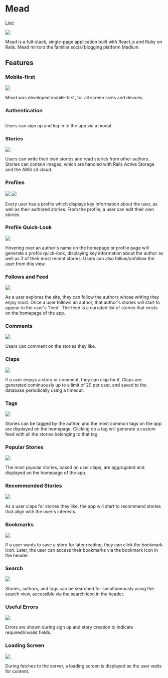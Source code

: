 # Mead

[Live](https://mead-aa.herokuapp.com/)

![](https://imgur.com/ZcuL4yX)

Mead is a full-stack, single-page application built with React.js and Ruby on Rails.  Mead mirrors the familiar social blogging platform Medium.

## Features

### Mobile-first

![](https://imgur.com/AYeGtgb)

Mead was developed mobile-first, for all screen sizes and devices.

### Authentication

![]()

Users can sign up and log in to the app via a modal.

### Stories

![](https://imgur.com/duxWlzr)

Users can write their own stories and read stories from other authors.  Stories can contain images, which are handled with Rails Active Storage and the AWS s3 cloud.

### Profiles

![](https://imgur.com/G6lduyx)
![](https://imgur.com/GejYJCW)

Every user has a profile which displays key information about the user, as well as their authored stories.  From the profile, a user can edit their own stories.

### Profile Quick-Look

![](https://imgur.com/7nX7Usr)

Hovering over an author's name on the homepage or profile page will generate a profile quick-look, displaying key information about the author as well as 3 of their most recent stories.  Users can also follow/unfollow the user from this view.

### Follows and Feed

![](https://imgur.com/WfjEG1f)

As a user explores the site, they can follow the authors whose writing they enjoy most.  Once a user follows an author, that author's stories will start to appear in the user's 'feed'.  The feed is a currated list of stories that exists on the homepage of the app.

### Comments

![](https://imgur.com/oAzMnz1)

Users can comment on the stories they like.

### Claps

![](https://imgur.com/sGB4RIc)

If a user enjoys a story or comment, they can clap for it.  Claps are generated continuously up to a limit of 20 per user, and saved to the database periodically using a timeout.

### Tags

![](https://imgur.com/3SncGvJ)

Stories can be tagged by the author, and the most common tags on the app are displayed on the homepage.  Clicking on a tag will generate a custom feed with all the stories belonging to that tag.

### Popular Stories

![](https://imgur.com/Y1uMOdH)

The most popular stories, based on user claps, are aggrogated and displayed on the homepage of the app.

### Recommended Stories

![](https://imgur.com/fBlpnCg)

As a user claps for stories they like, the app will start to recommend stories that align with the user's interests.

### Bookmarks

![](https://imgur.com/lvV8PD2)

If a user wants to save a story for later reading, they can click the bookmark icon.  Later, the user can access their bookmarks via the bookmark icon in the header.

### Search

![](https://imgur.com/BNopn2J)

Stories, authors, and tags can be searched for simultaneously using the search view, accessible via the search icon in the header.

### Useful Errors

![](https://imgur.com/GIIjwKf)

Errors are shown during sign up and story creation to indicate required/invalid fields.

### Loading Screen

![](https://imgur.com/iGfNBDU)

During fetches to the server, a loading screen is displayed as the user waits for content.
